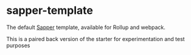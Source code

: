 # sapper-template

The default [Sapper](https://github.com/sveltejs/sapper) template, available for Rollup and webpack.

This is a paired back version of the starter for experimentation and test purposes

